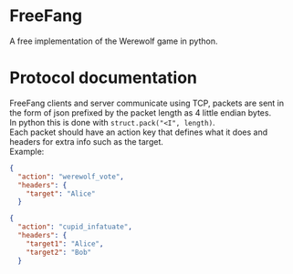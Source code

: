 # FreeFang
 A free implementation of the Werewolf game in python.


# Protocol documentation
FreeFang clients and server communicate using TCP, packets are sent in the form of json prefixed by the packet length as 4 little endian bytes.  
In python this is done with `struct.pack("<I", length)`.  
Each packet should have an action key that defines what it does and headers for extra info such as the target.  
Example:

```json
{
  "action": "werewolf_vote",
  "headers": {
    "target": "Alice"
  }
```
```json
{
  "action": "cupid_infatuate",
  "headers": {
    "target1": "Alice",
    "target2": "Bob"
  }
```
